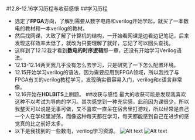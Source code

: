 #12.8-12.16学习历程与收获感悟
##学习历程
- 选定了**FPGA**方向，了解到需要从数字电路和verilog开始学起，就买了一本数电的教材和一本verilog的教材。
- 然后找网课，大致了解了计算机的结构，一开始看网课是边看边记笔记，后来发现这样效率太低了，就改为只要理解了就好，忘记了可以回头查找。
- 这样到了12.12我才看到**数电的时序逻辑**那一章，还没有开始学习Verilog语法。
- 12.13-12.14两天我几乎没有怎么去学习，只是研究了一下怎么配置环境。
- 12.15开始学习verilog的语法，因为需要应用到FPGA领域，所以我找了与FPGA有关的verilog教程学习，发现确实很容易入门，verilog和c语言非常像。
- 12.16开始在**HDLBITS**上刷题。
##收获与感悟
最大的收获可能是发现我喜欢这种不以考试为导向的学习。其次感觉到一种充实感，此前因为课很少，所以我整天可以说是无事可做，又不喜欢一直呆在宿舍里打游戏，所以经常是自己一个人在学校里游荡，而像这种每天都在学习，每天都能感到自己在进步的感觉真的比之前好太多。
- 以下是我找到的一些数电，verilog学习资源。
![Alt text](image.png)
![Alt text](image-1.png)  